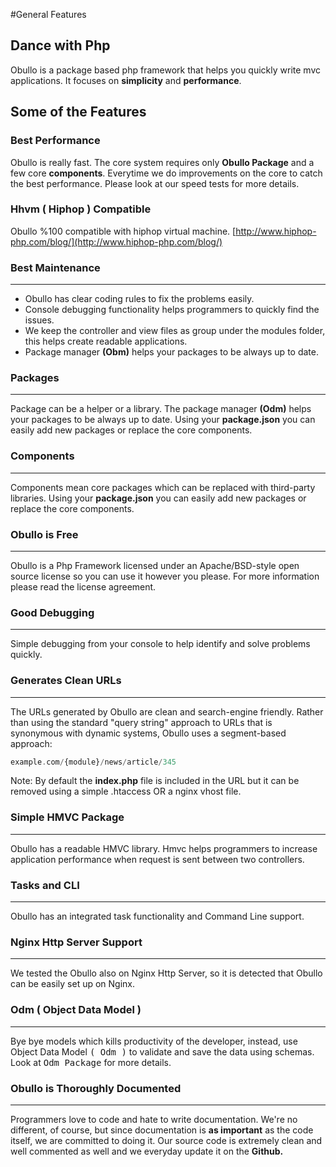 #General Features <a name="general-features"></a>

## Dance with Php

Obullo is a package based php framework that helps you quickly write mvc applications. It focuses on <b>simplicity</b> and <b>performance</b>.

## Some of the Features

### Best Performance

Obullo is really fast. The core system requires only <b>Obullo Package</b> and a few core <b>components</b>. Everytime we do improvements on the core to catch the best performance. Please look at our speed tests for more details.

### Hhvm ( Hiphop ) Compatible

Obullo %100 compatible with hiphop virtual machine. [http://www.hiphop-php.com/blog/](http://www.hiphop-php.com/blog/)

### Best Maintenance

------

* Obullo has clear coding rules to fix the problems easily. 
* Console debugging functionality helps programmers to quickly find the issues.
* We keep the controller and view files as group under the modules folder, this helps create readable applications.
* Package manager <b>(Obm)</b> helps your packages to be always up to date.

### Packages

------

Package can be a helper or a library. The package manager <b>(Odm)</b> helps your packages to be always up to date. Using your <b>package.json</b> you can easily add new packages or replace the core components.


### Components

------

Components mean core packages which can be replaced with third-party libraries. Using your <b>package.json</b> you can easily add new packages or replace the core components.


### Obullo is Free

------

Obullo is a Php Framework licensed under an Apache/BSD-style open source license so you can use it however you please. For more information please read the license agreement.

### Good Debugging

------

Simple debugging from your console to help identify and solve problems quickly.

### Generates Clean URLs

------

The URLs generated by Obullo are clean and search-engine friendly. Rather than using the standard "query string" approach to URLs that is synonymous with dynamic systems, Obullo uses a segment-based approach:

```php
example.com/{module}/news/article/345
```

Note: By default the **index.php** file is included in the URL but it can be removed using a simple .htaccess OR a nginx vhost file.

### Simple HMVC Package

------

Obullo has a readable HMVC library. Hmvc helps programmers to increase application performance when request is sent between two controllers.

### Tasks and CLI

------

Obullo has an integrated task functionality and Command Line support.

### Nginx Http Server Support

------

We tested the Obullo also on Nginx Http Server, so it is detected that Obullo can be easily set up on Nginx.

### Odm ( Object Data Model )

------

Bye bye models which kills  productivity of the developer, instead, use Object Data Model <kbd>( Odm )</kbd> to validate and save the data using schemas. Look at <kbd>Odm Package</kbd> for more details.


### Obullo is Thoroughly Documented

------

Programmers love to code and hate to write documentation. We're no different, of course, but since documentation is **as important** as the code itself, we are committed to doing it. Our source code is extremely clean and well commented as well and we everyday update it on the <b>Github.</b>